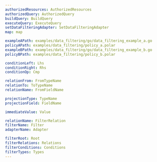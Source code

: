 ```yaml
---
authorizedResources: AuthorizedResources
authorizedQuery: AuthorizedQuery
buildQuery: BuildQuery
executeQuery: ExecuteQuery
setDataFilteringAdapter: SetDataFilteringAdapter
map: map

exampleAPath: examples/data_filtering/go/data_filtering_example_a.go
policyAPath: examples/data_filtering/policy_a.polar
exampleBPath: examples/data_filtering/go/data_filtering_example_b.go
policyBPath: examples/data_filtering/policy_b.polar

conditionLeft: Lhs
conditionRight: Rhs
conditionOp: Cmp

relationFrom: FromTypeName
relationTo: ToTypeName
relationName: FromFieldName

projectionType: TypeName
projectionField: FieldName

immediateValue: Value

relationName: FilterRelation
filterName: Filter
adapterName: Adapter

filterRoot: Root
filterRelations: Relations
filterConditions: Conditions
filterTypes: Types
---
```

